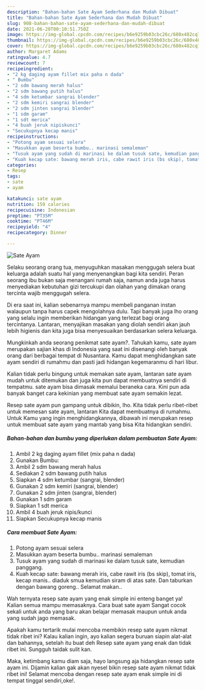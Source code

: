 ```yaml
---
description: "Bahan-bahan Sate Ayam Sederhana dan Mudah Dibuat"
title: "Bahan-bahan Sate Ayam Sederhana dan Mudah Dibuat"
slug: 908-bahan-bahan-sate-ayam-sederhana-dan-mudah-dibuat
date: 2021-06-28T00:10:51.750Z
image: https://img-global.cpcdn.com/recipes/b6e9259b03cbc26c/680x482cq70/sate-ayam-foto-resep-utama.jpg
thumbnail: https://img-global.cpcdn.com/recipes/b6e9259b03cbc26c/680x482cq70/sate-ayam-foto-resep-utama.jpg
cover: https://img-global.cpcdn.com/recipes/b6e9259b03cbc26c/680x482cq70/sate-ayam-foto-resep-utama.jpg
author: Margaret Adams
ratingvalue: 4.7
reviewcount: 7
recipeingredient:
- "2 kg daging ayam fillet mix paha n dada"
- " Bumbu"
- "2 sdm bawang merah halus"
- "2 sdm bawang putih halus"
- "4 sdm ketumbar sangrai blender"
- "2 sdm kemiri sangrai blender"
- "2 sdm jinten sangrai blender"
- "1 sdm garam"
- "1 sdt merica"
- "4 buah jeruk nipiskunci"
- "Secukupnya kecap manis"
recipeinstructions:
- "Potong ayam sesuai selera"
- "Masukkan ayam beserta bumbu.. marinasi semaleman"
- "Tusuk ayam yang sudah di marinasi ke dalam tusuk sate, kemudian panggang."
- "Kuah kecap sate: bawang merah iris, cabe rawit iris (bs skip), tomat iris, kecap manis.. diaduk smua kemudian siram di atas sate. Dan taburkan dengan bawang goreng.. Selamat makan.."
categories:
- Resep
tags:
- sate
- ayam

katakunci: sate ayam 
nutrition: 159 calories
recipecuisine: Indonesian
preptime: "PT35M"
cooktime: "PT46M"
recipeyield: "4"
recipecategory: Dinner

---
```



![Sate Ayam](https://img-global.cpcdn.com/recipes/b6e9259b03cbc26c/680x482cq70/sate-ayam-foto-resep-utama.jpg)

Selaku seorang orang tua, menyuguhkan masakan menggugah selera buat keluarga adalah suatu hal yang menyenangkan bagi kita sendiri. Peran seorang ibu bukan saja menangani rumah saja, namun anda juga harus menyediakan kebutuhan gizi tercukupi dan olahan yang dimakan orang tercinta wajib menggugah selera.

Di era  saat ini, kalian sebenarnya mampu membeli panganan instan walaupun tanpa harus capek mengolahnya dulu. Tapi banyak juga lho orang yang selalu ingin memberikan hidangan yang terlezat bagi orang tercintanya. Lantaran, menyajikan masakan yang diolah sendiri akan jauh lebih higienis dan kita juga bisa menyesuaikan berdasarkan selera keluarga. 



Mungkinkah anda seorang penikmat sate ayam?. Tahukah kamu, sate ayam merupakan sajian khas di Indonesia yang saat ini disenangi oleh banyak orang dari berbagai tempat di Nusantara. Kamu dapat menghidangkan sate ayam sendiri di rumahmu dan pasti jadi hidangan kegemaranmu di hari libur.

Kalian tidak perlu bingung untuk memakan sate ayam, lantaran sate ayam mudah untuk ditemukan dan juga kita pun dapat membuatnya sendiri di tempatmu. sate ayam bisa dimasak memalui beraneka cara. Kini pun ada banyak banget cara kekinian yang membuat sate ayam semakin lezat.

Resep sate ayam pun gampang untuk dibikin, lho. Kita tidak perlu ribet-ribet untuk memesan sate ayam, lantaran Kita dapat membuatnya di rumahmu. Untuk Kamu yang ingin menghidangkannya, dibawah ini merupakan resep untuk membuat sate ayam yang mantab yang bisa Kita hidangkan sendiri.

<!--inarticleads1-->

##### Bahan-bahan dan bumbu yang diperlukan dalam pembuatan Sate Ayam:

1. Ambil 2 kg daging ayam fillet (mix paha n dada)
1. Gunakan  Bumbu:
1. Ambil 2 sdm bawang merah halus
1. Sediakan 2 sdm bawang putih halus
1. Siapkan 4 sdm ketumbar (sangrai, blender)
1. Gunakan 2 sdm kemiri (sangrai, blender)
1. Gunakan 2 sdm jinten (sangrai, blender)
1. Gunakan 1 sdm garam
1. Siapkan 1 sdt merica
1. Ambil 4 buah jeruk nipis/kunci
1. Siapkan Secukupnya kecap manis




<!--inarticleads2-->

##### Cara membuat Sate Ayam:

1. Potong ayam sesuai selera
1. Masukkan ayam beserta bumbu.. marinasi semaleman
1. Tusuk ayam yang sudah di marinasi ke dalam tusuk sate, kemudian panggang.
1. Kuah kecap sate: bawang merah iris, cabe rawit iris (bs skip), tomat iris, kecap manis.. diaduk smua kemudian siram di atas sate. Dan taburkan dengan bawang goreng.. Selamat makan..




Wah ternyata resep sate ayam yang enak simple ini enteng banget ya! Kalian semua mampu memasaknya. Cara buat sate ayam Sangat cocok sekali untuk anda yang baru akan belajar memasak maupun untuk anda yang sudah jago memasak.

Apakah kamu tertarik mulai mencoba membikin resep sate ayam nikmat tidak ribet ini? Kalau kalian ingin, ayo kalian segera buruan siapin alat-alat dan bahannya, setelah itu buat deh Resep sate ayam yang enak dan tidak ribet ini. Sungguh taidak sulit kan. 

Maka, ketimbang kamu diam saja, hayo langsung aja hidangkan resep sate ayam ini. Dijamin kalian gak akan nyesel bikin resep sate ayam nikmat tidak ribet ini! Selamat mencoba dengan resep sate ayam enak simple ini di tempat tinggal sendiri,oke!.

